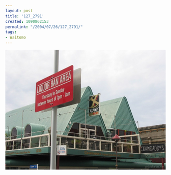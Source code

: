 ```yaml
---
layout: post
title: '127_2791'
created: 1090862153
permalink: "/2004/07/26/127_2791/"
tags:
- Waitomo
---
```


<img src="/image/images/127_2791-943.jpg"/>


